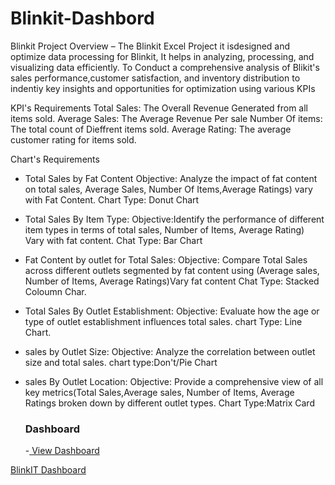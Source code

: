 # Blinkit-Dashbord
Blinkit Project Overview – The Blinkit Excel Project it isdesigned and optimize data processing for Blinkit, It helps in analyzing, processing, and visualizing data efficiently.
To Conduct a comprehensive analysis of Blikit's sales performance,customer satisfaction, and inventory distribution to indentiy key insights and opportunities for optimization using various KPIs

KPI's Requirements
Total Sales: The Overall Revenue Generated from all items sold.
Average Sales: The Average Revenue Per sale
Number Of items: The total count of Dieffrent items sold.
Average Rating: The average customer rating for items sold.

Chart's Requirements
*  Total Sales by Fat Content
   Objective: Analyze the impact of fat content on total sales, Average Sales, Number Of Items,Average Ratings) vary 
   with Fat Content.
   Chart Type: Donut Chart
*  Total Sales By Item Type:
   Objective:Identify the performance of different item types in terms of total sales, Number of Items, Average Rating) 
   Vary with fat content.
   Chat Type: Bar Chart
*  Fat Content by outlet for Total Sales:
   Objective: Compare Total Sales across different outlets segmented by fat content using (Average sales, Number of 
   Items, Average Ratings)Vary fat content
   Chat Type: Stacked Coloumn Char.
*  Total Sales By Outlet Establishment:
   Objective: Evaluate how the age or type of outlet establishment influences total sales.
   chart Type: Line Chart.
*  sales by Outlet Size:
   Objective: Analyze the correlation between outlet size and total sales. chart type:Don't/Pie Chart
*  sales By Outlet Location:
   Objective: Provide a comprehensive view of all key metrics(Total Sales,Average sales, Number of Items, Average 
   Ratings broken down by different outlet types. Chart Type:Matrix Card

   ### Dashboard
   -<a href="https://github.com/Priya21034/Blinkit-dashbord/blob/main/BlinkIT%20Dashboard.xlsx"> View Dashboard </a>

 [BlinkIT Dashboard](https://github.com/user-attachments/assets/c67c7b13-a1d5-48da-a6c1-dae6a85fd513)

   
   
   


